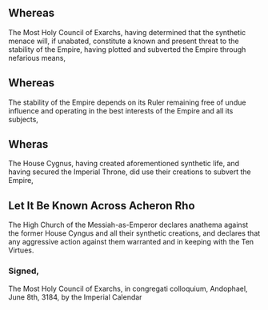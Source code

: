 ## Whereas

The Most Holy Council of Exarchs, having determined that the synthetic menace will, if unabated, constitute a known and present threat to the stability of the Empire, having plotted and subverted the Empire through nefarious means,

## Whereas

The stability of the Empire depends on its Ruler remaining free of undue influence and operating in the best interests of the Empire and all its subjects,

## Wheras

The House Cygnus, having created aforementioned synthetic life, and having secured the Imperial Throne, did use their creations to subvert the Empire,

## Let It Be Known Across Acheron Rho

The High Church of the Messiah-as-Emperor declares anathema against the former House Cyngus and all their synthetic creations, and declares that any aggressive action against them warranted and in keeping with the Ten Virtues.

### Signed,

The Most Holy Council of Exarchs, in congregati colloquium, Andophael, June 8th, 3184, by the Imperial Calendar
